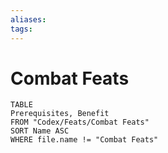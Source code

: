 ```yaml
---
aliases: 
tags: 
---
```


# Combat Feats

``` dataview
TABLE
Prerequisites, Benefit
FROM "Codex/Feats/Combat Feats"
SORT Name ASC
WHERE file.name != "Combat Feats"
```